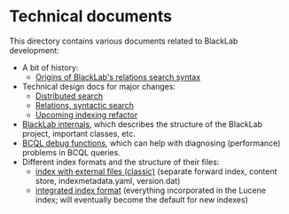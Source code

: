# Technical documents

This directory contains various documents related to BlackLab development:

- A bit of history:
  - [Origins of BlackLab's relations search syntax](./design/design-relations-queries.md)
- Technical design docs for major changes:
  - [Distributed search](./design/plan-distributed.md)
  - [Relations, syntactic search](./design/plan-relations.md)
  - [Upcoming indexing refactor](./design/plan-indexing.md)
- [BlackLab internals](./blacklab-internals.md), which describes the structure of the BlackLab project, important classes, etc.
- [BCQL debug functions](./bcql-debug-funcs.md), which can help with diagnosing (performance) problems in BCQL queries.
- Different index formats and the structure of their files:
    - [index with external files (classic)](./index-formats/external.md) (separate forward index, content store, indexmetadata.yaml, version.dat)
    - [integrated index format](./index-formats/integrated.md) (everything incorporated in the Lucene index; will eventually become the default for new indexes) 
